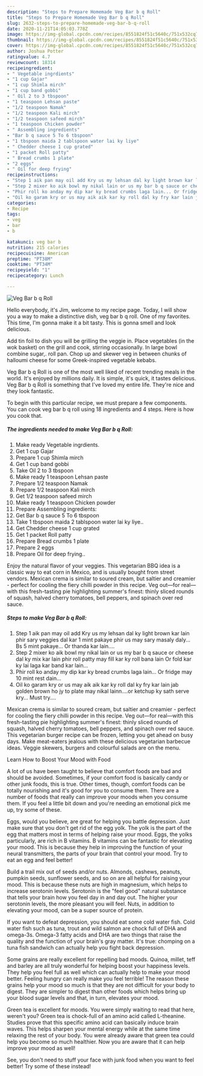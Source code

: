 ```yaml
---
description: "Steps to Prepare Homemade Veg Bar b q Roll"
title: "Steps to Prepare Homemade Veg Bar b q Roll"
slug: 2632-steps-to-prepare-homemade-veg-bar-b-q-roll
date: 2020-11-21T14:05:03.778Z
image: https://img-global.cpcdn.com/recipes/8551824f51c5640c/751x532cq70/veg-bar-b-q-roll-recipe-main-photo.jpg
thumbnail: https://img-global.cpcdn.com/recipes/8551824f51c5640c/751x532cq70/veg-bar-b-q-roll-recipe-main-photo.jpg
cover: https://img-global.cpcdn.com/recipes/8551824f51c5640c/751x532cq70/veg-bar-b-q-roll-recipe-main-photo.jpg
author: Joshua Potter
ratingvalue: 4.7
reviewcount: 18314
recipeingredient:
- " Vegetable ingrdients"
- "1 cup Gajar"
- "1 cup Shimla mirch"
- "1 cup band gobbi"
- " Oil 2 to 3 tbspoon"
- "1 teaspoon Lehsan paste"
- "1/2 teaspoon Namak"
- "1/2 teaspoon Kali mirch"
- "1/2 teaspoon safeed mirch"
- "1 teaspoon Chicken powder"
- " Assembling ingredients"
- "Bar b q sauce 5 To 6 tbspoon"
- "1 tbspoon maida 2 tablspoon water lai ky liye"
- " Chedder cheese 1 cup grated"
- "1 packet Roll patty"
- " Bread crumbs 1 plate"
- "2 eggs"
- " Oil for deep frying"
recipeinstructions:
- "Step 1 aik pan may oil add Kry us my lehsan dal ky light brown kar lain phir sary veggies dal kar 1 mint pakaye phir us may sary masaly daly... Bs 5 mint pakaye... Or thanda kar lain...."
- "Step 2 mixer ko aik bowl my nikal lain or us my bar b q sauce or cheese dal ky mix kar lain phir roll patty may fill kar ky roll bana lain Or fold kar ky lai laga kar band kar lain..."
- "Phir roll ko anday my dip kar ky bread crumbs laga lain... Or fridge may 10 mint rest dain..."
- "Oil ko garam kry or us may aik aik kar ky roll dal ky fry kar lain jab golden brown ho jy to plate may nikal lainn....or ketchup ky sath serve kry... Must try...."
categories:
- Recipe
tags:
- veg
- bar
- b

katakunci: veg bar b 
nutrition: 215 calories
recipecuisine: American
preptime: "PT38M"
cooktime: "PT34M"
recipeyield: "1"
recipecategory: Lunch

---
```



![Veg Bar b q Roll](https://img-global.cpcdn.com/recipes/8551824f51c5640c/751x532cq70/veg-bar-b-q-roll-recipe-main-photo.jpg)

Hello everybody, it's Jim, welcome to my recipe page. Today, I will show you a way to make a distinctive dish, veg bar b q roll. One of my favorites. This time, I'm gonna make it a bit tasty. This is gonna smell and look delicious.

Add tin foil to dish you will be grilling the veggie in. Place vegetables (in the wok basket) on the grill and cook, stirring occasionally. In large bowl combine sugar,. roll pan. Chop up and skewer veg in between chunks of halloumi cheese for some Greek-inspired vegetable kebabs.

Veg Bar b q Roll is one of the most well liked of recent trending meals in the world. It's enjoyed by millions daily. It is simple, it's quick, it tastes delicious. Veg Bar b q Roll is something that I've loved my entire life. They're nice and they look fantastic.


To begin with this particular recipe, we must prepare a few components. You can cook veg bar b q roll using 18 ingredients and 4 steps. Here is how you cook that.

<!--inarticleads1-->

##### The ingredients needed to make Veg Bar b q Roll:

1. Make ready  Vegetable ingrdients.
1. Get 1 cup Gajar
1. Prepare 1 cup Shimla mirch
1. Get 1 cup band gobbi
1. Take  Oil 2 to 3 tbspoon
1. Make ready 1 teaspoon Lehsan paste
1. Prepare 1/2 teaspoon Namak
1. Prepare 1/2 teaspoon Kali mirch
1. Get 1/2 teaspoon safeed mirch
1. Make ready 1 teaspoon Chicken powder
1. Prepare  Assembling ingredients:
1. Get Bar b q sauce 5 To 6 tbspoon
1. Take 1 tbspoon maida 2 tablspoon water lai ky liye..
1. Get  Chedder cheese 1 cup grated
1. Get 1 packet Roll patty
1. Prepare  Bread crumbs 1 plate
1. Prepare 2 eggs
1. Prepare  Oil for deep frying..


Enjoy the natural flavor of your veggies. This vegetarian BBQ idea is a classic way to eat corn in Mexico, and is usually bought from street vendors. Mexican crema is similar to soured cream, but saltier and creamier - perfect for cooling the fiery chilli powder in this recipe. Veg out—for real—with this fresh-tasting pie highlighting summer&#39;s finest: thinly sliced rounds of squash, halved cherry tomatoes, bell peppers, and spinach over red sauce. 

<!--inarticleads2-->

##### Steps to make Veg Bar b q Roll:

1. Step 1 aik pan may oil add Kry us my lehsan dal ky light brown kar lain phir sary veggies dal kar 1 mint pakaye phir us may sary masaly daly... Bs 5 mint pakaye... Or thanda kar lain....
1. Step 2 mixer ko aik bowl my nikal lain or us my bar b q sauce or cheese dal ky mix kar lain phir roll patty may fill kar ky roll bana lain Or fold kar ky lai laga kar band kar lain...
1. Phir roll ko anday my dip kar ky bread crumbs laga lain... Or fridge may 10 mint rest dain...
1. Oil ko garam kry or us may aik aik kar ky roll dal ky fry kar lain jab golden brown ho jy to plate may nikal lainn....or ketchup ky sath serve kry... Must try....


Mexican crema is similar to soured cream, but saltier and creamier - perfect for cooling the fiery chilli powder in this recipe. Veg out—for real—with this fresh-tasting pie highlighting summer&#39;s finest: thinly sliced rounds of squash, halved cherry tomatoes, bell peppers, and spinach over red sauce. This vegetarian burger recipe can be frozen, letting you get ahead on busy days. Make meat-eaters jealous with these delicious vegetarian barbecue ideas. Veggie skewers, burgers and colourful salads are on the menu. 

Learn How to Boost Your Mood with Food


A lot of us have been taught to believe that comfort foods are bad and should be avoided. Sometimes, if your comfort food is basically candy or other junk foods, this is true. Other times, though, comfort foods can be totally nourishing and it's good for you to consume them. There are a number of foods that really can improve your moods when you consume them. If you feel a little bit down and you're needing an emotional pick me up, try some of these.

Eggs, would you believe, are great for helping you battle depression. Just make sure that you don't get rid of the egg yolk. The yolk is the part of the egg that matters most in terms of helping raise your mood. Eggs, the yolks particularly, are rich in B vitamins. B vitamins can be fantastic for elevating your mood. This is because they help in improving the function of your neural transmitters, the parts of your brain that control your mood. Try to eat an egg and feel better!

Build a trail mix out of seeds and/or nuts. Almonds, cashews, peanuts, pumpkin seeds, sunflower seeds, and so on are all helpful for raising your mood. This is because these nuts are high in magnesium, which helps to increase serotonin levels. Serotonin is the "feel good" natural substance that tells your brain how you feel day in and day out. The higher your serotonin levels, the more pleasant you will feel. Nuts, in addition to elevating your mood, can be a super source of protein.

If you want to defeat depression, you should eat some cold water fish. Cold water fish such as tuna, trout and wild salmon are chock full of DHA and omega-3s. Omega-3 fatty acids and DHA are two things that raise the quality and the function of your brain's gray matter. It's true: chomping on a tuna fish sandwich can actually help you fight back depression. 

Some grains are really excellent for repelling bad moods. Quinoa, millet, teff and barley are all truly wonderful for helping boost your happiness levels. They help you feel full as well which can actually help to make your mood better. Feeling hungry can really make you feel terrible! The reason these grains help your mood so much is that they are not difficult for your body to digest. They are simpler to digest than other foods which helps bring up your blood sugar levels and that, in turn, elevates your mood.

Green tea is excellent for moods. You were simply waiting to read that here, weren't you? Green tea is chock-full of an amino acid called L-theanine. Studies prove that this specific amino acid can basically induce brain waves. This helps sharpen your mental energy while at the same time relaxing the rest of your body. You were already aware that green tea could help you become so much healthier. Now you are aware that it can help improve your mood as well!

See, you don't need to stuff your face with junk food when you want to feel better! Try some of these instead!

